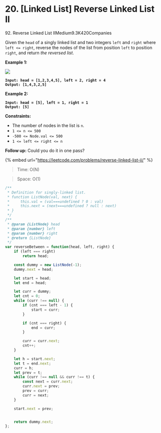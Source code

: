 # 20. \[Linked List] Reverse Linked List II

92\. Reverse Linked List IIMedium9.3K420Companies

Given the `head` of a singly linked list and two integers `left` and `right` where `left <= right`, reverse the nodes of the list from position `left` to position `right`, and return _the reversed list_.

&#x20;

**Example 1:**

![](https://assets.leetcode.com/uploads/2021/02/19/rev2ex2.jpg)

<pre><code><strong>Input: head = [1,2,3,4,5], left = 2, right = 4
</strong><strong>Output: [1,4,3,2,5]
</strong></code></pre>

**Example 2:**

<pre><code><strong>Input: head = [5], left = 1, right = 1
</strong><strong>Output: [5]
</strong></code></pre>

&#x20;

**Constraints:**

* The number of nodes in the list is `n`.
* `1 <= n <= 500`
* `-500 <= Node.val <= 500`
* `1 <= left <= right <= n`

&#x20;

**Follow up:** Could you do it in one pass?



{% embed url="https://leetcode.com/problems/reverse-linked-list-ii/" %}

> Time: O(N)

> Space: O(1)

```javascript
/**
 * Definition for singly-linked list.
 * function ListNode(val, next) {
 *     this.val = (val===undefined ? 0 : val)
 *     this.next = (next===undefined ? null : next)
 * }
 */
/**
 * @param {ListNode} head
 * @param {number} left
 * @param {number} right
 * @return {ListNode}
 */
var reverseBetween = function(head, left, right) {
    if (left === right) 
        return head;

    const dummy = new ListNode(-1);
    dummy.next = head;

    let start = head;
    let end = head;

    let curr = dummy;
    let cnt = 0;
    while (curr !== null) {
        if (cnt === left - 1) {
            start = curr;
        }

        if (cnt === right) {
            end = curr;
        }

        curr = curr.next;
        cnt++;
    }

    let h = start.next;
    let t = end.next;
    curr = h;
    let prev = t;
    while (curr !== null && curr !== t) {
        const next = curr.next;
        curr.next = prev;
        prev = curr;
        curr = next;
    }

    start.next = prev;


    return dummy.next;
};
```

